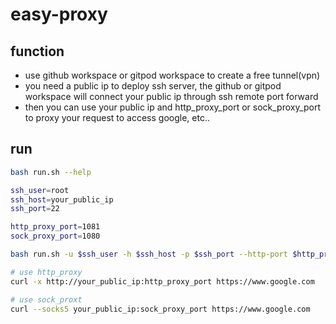 # easy-proxy

## function

- use github workspace or gitpod workspace to create a free tunnel(vpn)
- you need a public ip to deploy ssh server, the github or gitpod workspace will connect your public ip through ssh remote port forward
- then you can use your public ip and http_proxy_port or sock_proxy_port to proxy your request to access google, etc..

## run

```bash
bash run.sh --help

ssh_user=root
ssh_host=your_public_ip
ssh_port=22

http_proxy_port=1081
sock_proxy_port=1080

bash run.sh -u $ssh_user -h $ssh_host -p $ssh_port --http-port $http_proxy_port --sock-port $sock_proxy_port
```

```bash
# use http_proxy
curl -x http://your_public_ip:http_proxy_port https://www.google.com

# use sock_proxt
curl --socks5 your_public_ip:sock_proxy_port https://www.google.com
```
